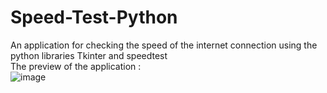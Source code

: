 # Speed-Test-Python
An application for checking the speed of the internet connection using the python libraries Tkinter and speedtest <br>
The preview of the application : <br>
![image](https://user-images.githubusercontent.com/94561453/215752860-06e59917-5946-4024-aca1-0b946a873232.png)
